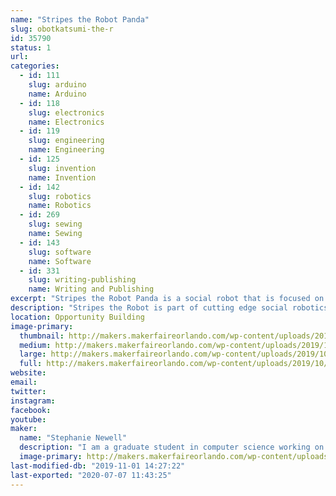 ```yaml
---
name: "Stripes the Robot Panda"
slug: obotkatsumi-the-r
id: 35790
status: 1
url: 
categories:
  - id: 111
    slug: arduino
    name: Arduino
  - id: 118
    slug: electronics
    name: Electronics
  - id: 119
    slug: engineering
    name: Engineering
  - id: 125
    slug: invention
    name: Invention
  - id: 142
    slug: robotics
    name: Robotics
  - id: 269
    slug: sewing
    name: Sewing
  - id: 143
    slug: software
    name: Software
  - id: 331
    slug: writing-publishing
    name: Writing and Publishing
excerpt: "Stripes the Robot Panda is a social robot that is focused on storytelling"
description: "Stripes the Robot is part of cutting edge social robotics research that is focused on imparting the human gift of storytelling to a robot. While she is currently still gaining new capabilities she is capable of basic dialogue and loves telling jokes and playing simple games with the new friends she meets."
location: Opportunity Building
image-primary:
  thumbnail: http://makers.makerfaireorlando.com/wp-content/uploads/2019/10/8inpanda-1-150x150.jpg
  medium: http://makers.makerfaireorlando.com/wp-content/uploads/2019/10/8inpanda-1.jpg
  large: http://makers.makerfaireorlando.com/wp-content/uploads/2019/10/8inpanda-1.jpg
  full: http://makers.makerfaireorlando.com/wp-content/uploads/2019/10/8inpanda-1.jpg
website: 
email: 
twitter: 
instagram: 
facebook: 
youtube: 
maker:
  name: "Stephanie Newell"
  description: "I am a graduate student in computer science working on social robotics at the Florida Institute of Technology. After obtaining my bachelors degree in molecular biology I gained an interest in robotics. I've learned most of what I know from online tutorials and other help from the maker community. My current robotics projects is focused on leveraging the power of narrative in robotics to help youth and young adults struggling with issues of identity with no one in their community to help. "
  image-primary: http://makers.makerfaireorlando.com/wp-content/uploads/2019/08/15656525925062916758312563362226-768x1024.jpg
last-modified-db: "2019-11-01 14:27:22"
last-exported: "2020-07-07 11:43:25"
---
```

